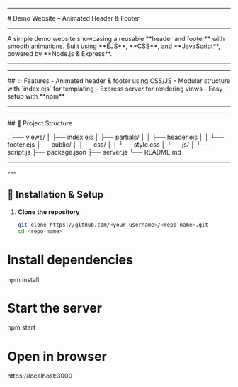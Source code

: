 <hr>
# Demo Website – Animated Header & Footer
<hr>
A simple demo website showcasing a reusable **header and footer** with smooth animations.  
Built using **EJS**, **CSS**, and **JavaScript**, powered by **Node.js & Express**.

---
<hr>
## ✨ Features
- Animated header & footer using CSS/JS
- Modular structure with `index.ejs` for templating
- Express server for rendering views
- Easy setup with **npm**

---
<hr>
## 📂 Project Structure


.
├── views/
│ ├── index.ejs
│ ├── partials/
│ │ ├── header.ejs
│ │ └── footer.ejs
├── public/
│ ├── css/
│ │ └── style.css
│ └── js/
│ └── script.js
├── package.json
├── server.js
└── README.md


<hr>
---

## 🚀 Installation & Setup

1. **Clone the repository**
   ```bash
   git clone https://github.com/<your-username>/<repo-name>.git
   cd <repo-name>


# Install dependencies
npm install

# Start the server
npm start

# Open in browser
<link href ="https://localhost:3000">https://localhost:3000</link>
